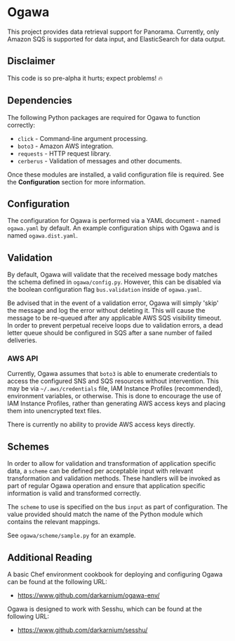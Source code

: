 # Ogawa

This project provides data retrieval support for Panorama. Currently, only Amazon SQS is supported for data input, and ElasticSearch for data output.

## Disclaimer

This code is so pre-alpha it hurts; expect problems! :fire:

## Dependencies

The following Python packages are required for Ogawa to function correctly:

* `click` - Command-line argument processing.
* `boto3` - Amazon AWS integration.
* `requests` - HTTP request library.
* `cerberus` - Validation of messages and other documents.

Once these modules are installed, a valid configuration file is required. See the **Configuration** section for more information.

## Configuration

The configuration for Ogawa is performed via a YAML document - named `ogawa.yaml` by default. An example configuration ships with Ogawa and is named `ogawa.dist.yaml`.

## Validation

By default, Ogawa will validate that the received message body matches the schema defined in `ogawa/config.py`. However, this can be disabled via the boolean configuration flag `bus.validation` inside of `ogawa.yaml`.

Be advised that in the event of a validation error, Ogawa will simply 'skip' the message and log the error without deleting it. This will cause the message to be re-queued after any applicable AWS SQS visibility timeout. In order to prevent perpetual receive loops due to validation errors, a dead letter queue should be configured in SQS after a sane number of failed deliveries.

### AWS API

Currently, Ogawa assumes that `boto3` is able to enumerate credentials to access the configured SNS and SQS resources without intervention. This may be via `~/.aws/credentials` file, IAM Instance Profiles (recommended), environment variables, or otherwise. This is done to encourage the use of IAM Instance Profiles, rather than generating AWS access keys and placing them into unencrypted text files.

There is currently no ability to provide AWS access keys directly.

## Schemes

In order to allow for validation and transformation of application specific data, a `scheme` can be defined per acceptable input with relevant transformation and validation methods. These handlers will be invoked as part of regular Ogawa operation and ensure that application specific information is valid and transformed correctly.

The `scheme` to use is specified on the bus `input` as part of configuration. The value provided should match the name of the Python module which contains the relevant mappings.

See `ogawa/scheme/sample.py` for an example.

## Additional Reading

A basic Chef environment cookbook for deploying and configuring Ogawa can be found at the following URL:

* https://www.github.com/darkarnium/ogawa-env/

Ogawa is designed to work with Sesshu, which can be found at the following URL:

* https://www.github.com/darkarnium/sesshu/
